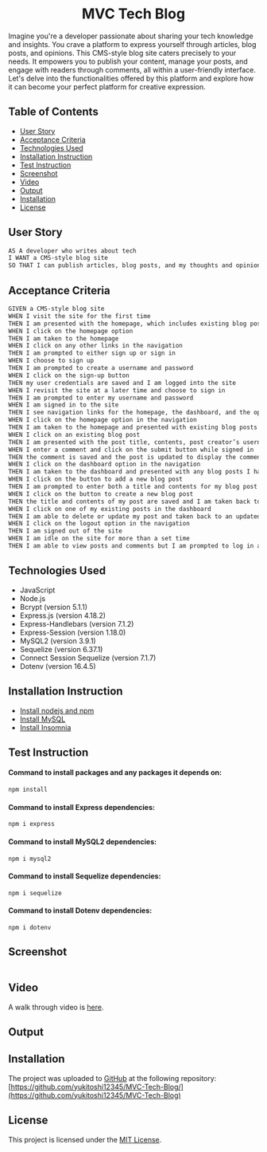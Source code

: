 <h1 align = "center">MVC Tech Blog </h1>

Imagine you're a developer passionate about sharing your tech knowledge and insights. You crave a platform to express yourself through articles, blog posts, and opinions. This CMS-style blog site caters precisely to your needs. It empowers you to publish your content, manage your posts, and engage with readers through comments, all within a user-friendly interface. Let's delve into the functionalities offered by this platform and explore how it can become your perfect platform for creative expression.

## Table of Contents
- [User Story](#user-story)
- [Acceptance Criteria](#acceptance-criteria)
- [Technologies Used](#technologies-used)
- [Installation Instruction](#installation-instruction)
- [Test Instruction](#test-instruction)
- [Screenshot](#screenshot)
- [Video](#video)
- [Output](#output)
- [Installation](#installation)
- [License](#license)

## User Story
```md
AS A developer who writes about tech
I WANT a CMS-style blog site
SO THAT I can publish articles, blog posts, and my thoughts and opinions
```

## Acceptance Criteria
```md
GIVEN a CMS-style blog site
WHEN I visit the site for the first time
THEN I am presented with the homepage, which includes existing blog posts if any have been posted; navigation links for the homepage and the dashboard; and the option to log in
WHEN I click on the homepage option
THEN I am taken to the homepage
WHEN I click on any other links in the navigation
THEN I am prompted to either sign up or sign in
WHEN I choose to sign up
THEN I am prompted to create a username and password
WHEN I click on the sign-up button
THEN my user credentials are saved and I am logged into the site
WHEN I revisit the site at a later time and choose to sign in
THEN I am prompted to enter my username and password
WHEN I am signed in to the site
THEN I see navigation links for the homepage, the dashboard, and the option to log out
WHEN I click on the homepage option in the navigation
THEN I am taken to the homepage and presented with existing blog posts that include the post title and the date created
WHEN I click on an existing blog post
THEN I am presented with the post title, contents, post creator’s username, and date created for that post and have the option to leave a comment
WHEN I enter a comment and click on the submit button while signed in
THEN the comment is saved and the post is updated to display the comment, the comment creator’s username, and the date created
WHEN I click on the dashboard option in the navigation
THEN I am taken to the dashboard and presented with any blog posts I have already created and the option to add a new blog post
WHEN I click on the button to add a new blog post
THEN I am prompted to enter both a title and contents for my blog post
WHEN I click on the button to create a new blog post
THEN the title and contents of my post are saved and I am taken back to an updated dashboard with my new blog post
WHEN I click on one of my existing posts in the dashboard
THEN I am able to delete or update my post and taken back to an updated dashboard
WHEN I click on the logout option in the navigation
THEN I am signed out of the site
WHEN I am idle on the site for more than a set time
THEN I am able to view posts and comments but I am prompted to log in again before I can add, update, or delete posts
```

## Technologies Used
- JavaScript
- Node.js
- Bcrypt (version 5.1.1)
- Express.js (version 4.18.2)
- Express-Handlebars (version 7.1.2)
- Express-Session (version 1.18.0)
- MySQL2 (version 3.9.1)
- Sequelize (version 6.37.1)
- Connect Session Sequelize (version 7.1.7)
- Dotenv (version 16.4.5)

## Installation Instruction
- [Install nodejs and npm](https://nodejs.org/en/download) 
- [Install MySQL](https://dev.mysql.com/downloads/mysql/)
- [Install Insomnia](https://insomnia.rest/download)

## Test Instruction
#### Command to install packages and any packages it depends on:
`
npm install
`

#### Command to install Express dependencies:
`
npm i express
`

#### Command to install MySQL2 dependencies:
`
npm i mysql2
`

#### Command to install Sequelize dependencies:
`
npm i sequelize
`

#### Command to install Dotenv dependencies:
`
npm i dotenv
`

## Screenshot
![]()

## Video
A walk through video is [here]().

## Output


## Installation
The project was uploaded to [GitHub](https://github.com/) at the following repository:
[https://github.com/yukitoshi12345/MVC-Tech-Blog/](https://github.com/yukitoshi12345/MVC-Tech-Blog)

## License
This project is licensed under the [MIT License](https://github.com/Yukitoshi12345/MVC-Tech-Blog/blob/main/LICENSE).
